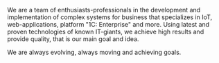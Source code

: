 We are a team of enthusiasts-professionals in the development and implementation of complex systems for business that specializes in IoT, web-applications, platform "1C: Enterprise" and more. Using latest and proven technologies of known IT-giants, we achieve high results and provide quality, that is our main goal and idea.

We are always evolving, always moving and achieving goals.
